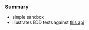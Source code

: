 
### Summary

- simple sandbox 
- illustrates BDD tests against [this api](https://github.com/codetojoy/WarO_Strategy_API_Java)
